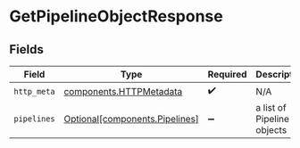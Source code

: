 # GetPipelineObjectResponse


## Fields

| Field                                                                  | Type                                                                   | Required                                                               | Description                                                            |
| ---------------------------------------------------------------------- | ---------------------------------------------------------------------- | ---------------------------------------------------------------------- | ---------------------------------------------------------------------- |
| `http_meta`                                                            | [components.HTTPMetadata](../../models/components/httpmetadata.md)     | :heavy_check_mark:                                                     | N/A                                                                    |
| `pipelines`                                                            | [Optional[components.Pipelines]](../../models/components/pipelines.md) | :heavy_minus_sign:                                                     | a list of Pipeline objects                                             |